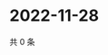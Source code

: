 # 2022-11-28

共 0 条

<!-- BEGIN WEIBO -->
<!-- 最后更新时间 Mon Nov 28 2022 02:16:55 GMT+0800 (China Standard Time) -->

<!-- END WEIBO -->
